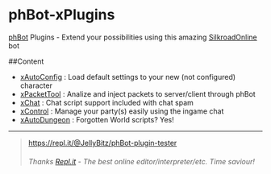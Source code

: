 # phBot-xPlugins
[phBot](https://forum.projecthax.com/) Plugins - Extend your possibilities using this amazing [SilkroadOnline](http://www.joymax.com/silkroad/) bot

##Content
- [xAutoConfig](https://forum.projecthax.com/t/plugin-xautoconfig/331 "v0.0.4") : Load default settings to your new (not configured) character
- [xPacketTool](https://forum.projecthax.com/t/plugin-xpackettool/332 "v0.0.2") : Analize and inject packets to server/client through phBot
- [xChat](https://forum.projecthax.com/t/plugin-xchat/333 "v0.0.2") : Chat script support included with chat spam
- [xControl](https://forum.projecthax.com/t/plugin-xcontrol/784 "v0.2.4") : Manage your party(s) easily using the ingame chat
- [xAutoDungeon](https://forum.projecthax.com/t/plugin-xautodungeon/1579 "v0.0.4") : Forgotten World scripts? Yes!
------------
> https://repl.it/@JellyBitz/phBot-plugin-tester
> ###### Thanks  [Repl.it](https://repl.it/)  - The best online editor/interpreter/etc. Time saviour!